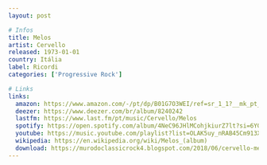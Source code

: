 ```yaml
---
layout: post

# Infos
title: Melos
artist: Cervello
released: 1973-01-01
country: Itália
label: Ricordi
categories: ['Progressive Rock']

# Links
links:
  amazon: https://www.amazon.com/-/pt/dp/B01G7O3WEI/ref=sr_1_1?__mk_pt_BR=%C3%85M%C3%85%C5%BD%C3%95%C3%91&dchild=1&keywords=cervello+melos&qid=1614746739&sr=8-1&tag=kvnol08-20
  deezer: https://www.deezer.com/br/album/8240242
  lastfm: https://www.last.fm/pt/music/Cervello/Melos
  spotify: https://open.spotify.com/album/4NeC96JHlMCohjkiurZ7lt?si=6YGrFCpYT5OUImCmrmyK5A
  youtube: https://music.youtube.com/playlist?list=OLAK5uy_nRAB45Cm913Xy8n5ZDqPaWLEe2ieeZ3kc
  wikipedia: https://en.wikipedia.org/wiki/Melos_(album)
  download: https://murodoclassicrock4.blogspot.com/2018/06/cervello-melos-1973.html
---
```


